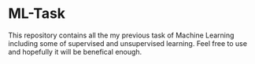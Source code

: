 # ML-Task
This repository contains all the my previous task of Machine Learning including some of supervised and unsupervised learning. Feel free to use and hopefully it will be benefical enough.
